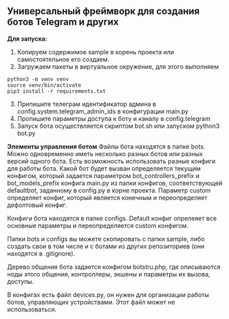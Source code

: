 **Универсальный фреймворк для создания ботов Telegram и других**
---
**Для запуска:**
1. Копируем содержимое sample в корень проекта или самостоятельное его создаем.
2. Загружаем пакеты в виртуальное окружение, для этого выполняем
```
python3 -m venv venv
source venv/bin/activate
pip3 install -r requirements.txt
```
3. Припишите телеграм идентификатор админа в config.system.telegram_admin_ids в конфигурации main.py
4. Пропишите параметры доступа к боту и каналу в config.telegram
5. Запуск бота осуществляется скриптом bot.sh или запуском python3 bot.py

**Элементы управления ботом**
Файлы бота находятся в папке bots. Можно одновременно иметь несколько разных ботов или разных 
версий одного бота. Есть возможность использовать разные конфиги для работы бота. Какой бот
будет вызван определяется текущим конфигом, который задается параметром bot_controllers_prefix и
bot_models_prefix конфига main.py из папки конфигов, соответствующей defaultbot, заданному в config.py
в корне проекта. Параметр custom определяет конфиг, который является конечным и переопределяет
дефолтовый конфиг.

Конфиги бота находятся в папке configs. Default конфиг опрелеяет все основные параметры и переопределяется custom конфигом.

Папки bots и configs вы можете скопировать с папки sample, либо создать свои в том числе и с ботами из 
других репозиториев (они находятся в .gitignore).

Дерево общения бота задается конфигом botstru.php, где описываются ноды этого общения, контроллеры,
экшены и параметры их вызова, доступы.

В конфигах есть файл devices.py, он нужен для организации работы ботов, управляющих устройствами. 
Этот файл может не использоваться.

